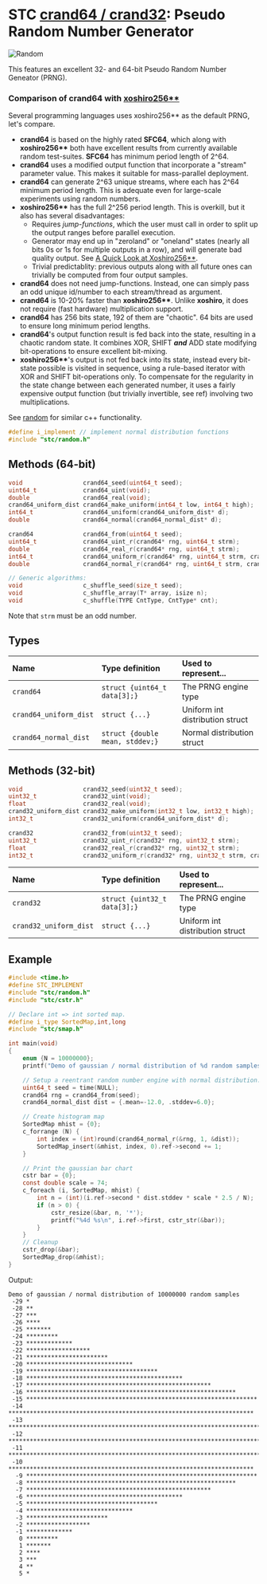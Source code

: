 # STC [crand64 / crand32](../include/stc/random.h): Pseudo Random Number Generator
![Random](pics/random.jpg)

This features an excellent 32- and 64-bit Pseudo Random Number Geneator (PRNG).

### Comparison of crand64 with [xoshiro256\*\*](https://prng.di.unimi.it/)
Several programming languages uses xoshiro256\*\* as the default PRNG, let's compare.

- **crand64** is based on the highly rated **SFC64**, which along with **xoshiro256\*\*** both have excellent results from currently
available random test-suites. **SFC64** has minimum period length of 2^64.
- **crand64** uses a modified output function that incorporate a "stream" parameter value. This makes it suitable for mass-parallel deployment.
- **crand64** can generate 2^63 unique streams, where each has 2^64 minimum period length. This is adequate even for large-scale
experiments using random numbers.
- **xoshiro256\*\*** has the full 2^256 period length. This is overkill, but it also has several disadvantages:
    - Requires *jump-functions*, which the user must call in order to split up the output ranges before parallel execution.
    - Generator may end up in "zeroland" or "oneland" states (nearly all bits 0s or 1s for multiple outputs in a row), and will
generate bad quality output. See [A Quick Look at Xoshiro256\*\*](https://www.pcg-random.org/posts/a-quick-look-at-xoshiro256.html).
    - Trivial predictablity: previous outputs along with all future ones can trivially be computed from four output samples.
- **crand64** does not need jump-functions. Instead, one can simply pass an odd unique id/number to each stream/thread as argument.
- **crand64** is 10-20% faster than **xoshiro256\*\***. Unlike **xoshiro**, it does not require (fast hardware) multiplication support.
- **crand64** has 256 bits state, 192 of them are "chaotic". 64 bits are used to ensure long minimum period lengths.
- **crand64**'s output function result is fed back into the state, resulting in a chaotic random state.
It combines XOR, SHIFT ***and*** ADD state modifying bit-operations to ensure excellent bit-mixing.
- **xoshiro256\*\***'s output is not fed back into its state, instead every bit-state possible is visited in sequence, using a rule-based
iterator with XOR and SHIFT bit-operations only. To compensate for the regularity in the state change between each generated number,
it uses a fairly expensive output function (but trivially invertible, see ref) involving two multiplications.

See [random](https://en.cppreference.com/w/cpp/header/random) for similar c++ functionality.

```c
#define i_implement // implement normal distribution functions
#include "stc/random.h"
```

## Methods (64-bit)

```c
void                 crand64_seed(uint64_t seed);                        // seed global rng64 state
uint64_t             crand64_uint(void);                                 // global crand64_uint_r(rng64, 1)
double               crand64_real(void);                                 // global crand64_real_r(rng64, 1)
crand64_uniform_dist crand64_make_uniform(int64_t low, int64_t high);    // create an unbiased uniform distribution
int64_t              crand64_uniform(crand64_uniform_dist* d);           // global crand64_uniform_r(rng64, 1, d)
double               crand64_normal(crand64_normal_dist* d);             // global crand64_normal_r(rng64, 1, d)

crand64              crand64_from(uint64_t seed);                        // create a crand64 state from a seed value
uint64_t             crand64_uint_r(crand64* rng, uint64_t strm);        // reentrant; return rnd in [0, UINT64_MAX]
double               crand64_real_r(crand64* rng, uint64_t strm);        // reentrant; return rnd in [0.0, 1.0)
int64_t              crand64_uniform_r(crand64* rng, uint64_t strm, crand64_uniform_dist* d); // return rnd in [low, high]
double               crand64_normal_r(crand64* rng, uint64_t strm, crand64_normal_dist* d);   // return normal distributed rnd's

// Generic algorithms:
void                 c_shuffle_seed(size_t seed);                        // calls crand64_seed() or crand32_seed()
void                 c_shuffle_array(T* array, isize n);                 // shuffle an array of elements.
void                 c_shuffle(TYPE CntType, CntType* cnt);              // shuffle a vec, stack or deque type.
```
Note that `strm` must be an odd number.
## Types

| Name                   | Type definition                   | Used to represent...         |
|:-----------------------|:----------------------------------|:-----------------------------|
| `crand64`              | `struct {uint64_t data[3];}`      | The PRNG engine type         |
| `crand64_uniform_dist` | `struct {...}`                    | Uniform int distribution struct |
| `crand64_normal_dist`  | `struct {double mean, stddev;}`   | Normal distribution struct     |

## Methods (32-bit)
```c
void                 crand32_seed(uint32_t seed);                        // seed global rng32 state
uint32_t             crand32_uint(void);                                 // global crand32_uint_r(rng32, 1)
float                crand32_real(void);                                 // global crand32_real_r(rng32, 1)
crand32_uniform_dist crand32_make_uniform(int32_t low, int32_t high);    // create an unbiased uniform distribution
int32_t              crand32_uniform(crand64_uniform_dist* d);           // global crand32_uniform_r(rng32, 1, d)

crand32              crand32_from(uint32_t seed);                        // create a crand32 state from a seed value
uint32_t             crand32_uint_r(crand32* rng, uint32_t strm);        // reentrant; return rnd in [0, UINT32_MAX]
float                crand32_real_r(crand32* rng, uint32_t strm);        // reentrant; return rnd in [0.0, 1.0)
int32_t              crand32_uniform_r(crand32* rng, uint32_t strm, crand32_uniform_dist* d); // return rnd in [low, high]
```

| Name                   | Type definition                   | Used to represent...         |
|:-----------------------|:----------------------------------|:-----------------------------|
| `crand32`              | `struct {uint32_t data[3];}`      | The PRNG engine type         |
| `crand32_uniform_dist` | `struct {...}`                    | Uniform int distribution struct |

## Example
```c
#include <time.h>
#define STC_IMPLEMENT
#include "stc/random.h"
#include "stc/cstr.h"

// Declare int => int sorted map.
#define i_type SortedMap,int,long
#include "stc/smap.h"

int main(void)
{
    enum {N = 10000000};
    printf("Demo of gaussian / normal distribution of %d random samples\n", N);

    // Setup a reentrant random number engine with normal distribution.
    uint64_t seed = time(NULL);
    crand64 rng = crand64_from(seed);
    crand64_normal_dist dist = {.mean=-12.0, .stddev=6.0};

    // Create histogram map
    SortedMap mhist = {0};
    c_forrange (N) {
        int index = (int)round(crand64_normal_r(&rng, 1, &dist));
        SortedMap_insert(&mhist, index, 0).ref->second += 1;
    }

    // Print the gaussian bar chart
    cstr bar = {0};
    const double scale = 74;
    c_foreach (i, SortedMap, mhist) {
        int n = (int)(i.ref->second * dist.stddev * scale * 2.5 / N);
        if (n > 0) {
            cstr_resize(&bar, n, '*');
            printf("%4d %s\n", i.ref->first, cstr_str(&bar));
        }
    }
    // Cleanup
    cstr_drop(&bar);
    SortedMap_drop(&mhist);
}
```
Output:
```
Demo of gaussian / normal distribution of 10000000 random samples
 -29 *
 -28 **
 -27 ***
 -26 ****
 -25 *******
 -24 *********
 -23 *************
 -22 ******************
 -21 ***********************
 -20 ******************************
 -19 *************************************
 -18 ********************************************
 -17 ****************************************************
 -16 ***********************************************************
 -15 *****************************************************************
 -14 *********************************************************************
 -13 ************************************************************************
 -12 *************************************************************************
 -11 ************************************************************************
 -10 *********************************************************************
  -9 *****************************************************************
  -8 ***********************************************************
  -7 ****************************************************
  -6 ********************************************
  -5 *************************************
  -4 ******************************
  -3 ***********************
  -2 ******************
  -1 *************
   0 *********
   1 *******
   2 ****
   3 ***
   4 **
   5 *
```
